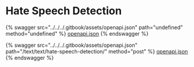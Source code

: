 # Hate Speech Detection

{% swagger src="../../../.gitbook/assets/openapi.json" path="undefined" method="undefined" %}
[openapi.json](../../../.gitbook/assets/openapi.json)
{% endswagger %}

{% swagger src="../../../.gitbook/assets/openapi.json" path="/text/text/hate-speech-detection/" method="post" %}
[openapi.json](../../../.gitbook/assets/openapi.json)
{% endswagger %}
